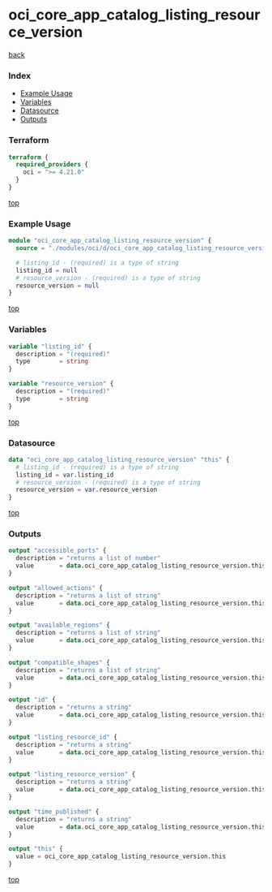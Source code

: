 # oci_core_app_catalog_listing_resource_version

[back](../oci.md)

### Index

- [Example Usage](#example-usage)
- [Variables](#variables)
- [Datasource](#datasource)
- [Outputs](#outputs)

### Terraform

```terraform
terraform {
  required_providers {
    oci = ">= 4.21.0"
  }
}
```

[top](#index)

### Example Usage

```terraform
module "oci_core_app_catalog_listing_resource_version" {
  source = "./modules/oci/d/oci_core_app_catalog_listing_resource_version"

  # listing_id - (required) is a type of string
  listing_id = null
  # resource_version - (required) is a type of string
  resource_version = null
}
```

[top](#index)

### Variables

```terraform
variable "listing_id" {
  description = "(required)"
  type        = string
}

variable "resource_version" {
  description = "(required)"
  type        = string
}
```

[top](#index)

### Datasource

```terraform
data "oci_core_app_catalog_listing_resource_version" "this" {
  # listing_id - (required) is a type of string
  listing_id = var.listing_id
  # resource_version - (required) is a type of string
  resource_version = var.resource_version
}
```

[top](#index)

### Outputs

```terraform
output "accessible_ports" {
  description = "returns a list of number"
  value       = data.oci_core_app_catalog_listing_resource_version.this.accessible_ports
}

output "allowed_actions" {
  description = "returns a list of string"
  value       = data.oci_core_app_catalog_listing_resource_version.this.allowed_actions
}

output "available_regions" {
  description = "returns a list of string"
  value       = data.oci_core_app_catalog_listing_resource_version.this.available_regions
}

output "compatible_shapes" {
  description = "returns a list of string"
  value       = data.oci_core_app_catalog_listing_resource_version.this.compatible_shapes
}

output "id" {
  description = "returns a string"
  value       = data.oci_core_app_catalog_listing_resource_version.this.id
}

output "listing_resource_id" {
  description = "returns a string"
  value       = data.oci_core_app_catalog_listing_resource_version.this.listing_resource_id
}

output "listing_resource_version" {
  description = "returns a string"
  value       = data.oci_core_app_catalog_listing_resource_version.this.listing_resource_version
}

output "time_published" {
  description = "returns a string"
  value       = data.oci_core_app_catalog_listing_resource_version.this.time_published
}

output "this" {
  value = oci_core_app_catalog_listing_resource_version.this
}
```

[top](#index)